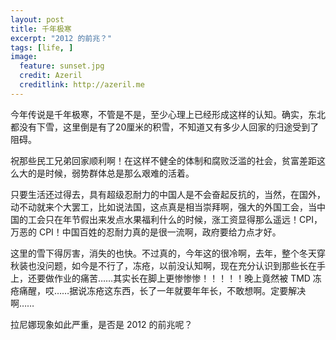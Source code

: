 ```yaml
---
layout: post
title: 千年极寒
excerpt: "2012 的前兆？"
tags: [life, ]
image:
  feature: sunset.jpg
  credit: Azeril
  creditlink: http://azeril.me
---
```




今年传说是千年极寒，不管是不是，至少心理上已经形成这样的认知。确实，东北都没有下雪，这里倒是有了20厘米的积雪，不知道又有多少人回家的归途受到了阻碍。

祝那些民工兄弟回家顺利啊！在这样不健全的体制和腐败泛滥的社会，贫富差距这么大的是时候，弱势群体总是那么艰难的活着。

只要生活还过得去，具有超级忍耐力的中国人是不会奋起反抗的，当然，在国外，动不动就来个大罢工，比如说法国，这点真是相当崇拜啊，强大的外国工会，当中国的工会只在年节假出来发点水果福利什么的时候，涨工资显得那么遥远！CPI，万恶的 CPI！中国百姓的忍耐力真的是很一流啊，政府要给力点才好。

这里的雪下得厉害，消失的也快。不过真的，今年这的很冷啊，去年，整个冬天穿秋装也没问题，如今是不行了，冻疮，以前没认知啊，现在充分认识到那些长在手上，还要做作业的痛苦……其实长在脚上更惨惨惨！！！！！晚上竟然被 TMD 冻疮痛醒，哎……据说冻疮这东西，长了一年就要年年长，不敢想啊。定要解决啊……

拉尼娜现象如此严重，是否是 2012 的前兆呢？